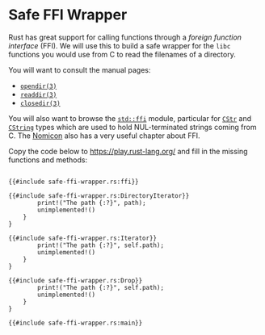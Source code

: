 # Safe FFI Wrapper

Rust has great support for calling functions through a _foreign function
interface_ (FFI). We will use this to build a safe wrapper for the `libc`
functions you would use from C to read the filenames of a directory.

You will want to consult the manual pages:

* [`opendir(3)`](https://man7.org/linux/man-pages/man3/opendir.3.html)
* [`readdir(3)`](https://man7.org/linux/man-pages/man3/readdir.3.html)
* [`closedir(3)`](https://man7.org/linux/man-pages/man3/closedir.3.html)

You will also want to browse the [`std::ffi`] module, particular for [`CStr`]
and [`CString`] types which are used to hold NUL-terminated strings coming from
C. The [Nomicon] also has a very useful chapter about FFI.

[`std::ffi`]: https://doc.rust-lang.org/std/ffi/
[`CStr`]: https://doc.rust-lang.org/std/ffi/struct.CStr.html
[`CString`]: https://doc.rust-lang.org/std/ffi/struct.CString.html
[Nomicon]: https://doc.rust-lang.org/nomicon/ffi.html

Copy the code below to <https://play.rust-lang.org/> and fill in the missing
functions and methods:

```rust,should_panic

{{#include safe-ffi-wrapper.rs:ffi}}

{{#include safe-ffi-wrapper.rs:DirectoryIterator}}
        print!("The path {:?}", path);
        unimplemented!()
    }
}

{{#include safe-ffi-wrapper.rs:Iterator}}
        print!("The path {:?}", self.path);
        unimplemented!()
    }
}

{{#include safe-ffi-wrapper.rs:Drop}}
        print!("The path {:?}", self.path);
        unimplemented!()
    }
}

{{#include safe-ffi-wrapper.rs:main}}
```
